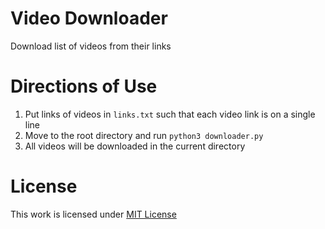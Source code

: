 # Video Downloader
Download list of videos from their links

# Directions of Use
1. Put links of videos in `links.txt` such that each video link is on a single line
2. Move to the root directory and run `python3 downloader.py`
3. All videos will be downloaded in the current directory

# License
This work is licensed under [MIT License](LICENSE)
